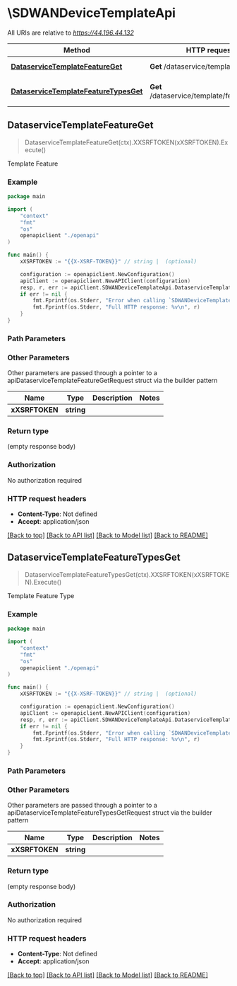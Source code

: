 # \SDWANDeviceTemplateApi

All URIs are relative to *https://44.196.44.132*

Method | HTTP request | Description
------------- | ------------- | -------------
[**DataserviceTemplateFeatureGet**](SDWANDeviceTemplateApi.md#DataserviceTemplateFeatureGet) | **Get** /dataservice/template/feature | Template Feature
[**DataserviceTemplateFeatureTypesGet**](SDWANDeviceTemplateApi.md#DataserviceTemplateFeatureTypesGet) | **Get** /dataservice/template/feature/types | Template Feature Type



## DataserviceTemplateFeatureGet

> DataserviceTemplateFeatureGet(ctx).XXSRFTOKEN(xXSRFTOKEN).Execute()

Template Feature

### Example

```go
package main

import (
    "context"
    "fmt"
    "os"
    openapiclient "./openapi"
)

func main() {
    xXSRFTOKEN := "{{X-XSRF-TOKEN}}" // string |  (optional)

    configuration := openapiclient.NewConfiguration()
    apiClient := openapiclient.NewAPIClient(configuration)
    resp, r, err := apiClient.SDWANDeviceTemplateApi.DataserviceTemplateFeatureGet(context.Background()).XXSRFTOKEN(xXSRFTOKEN).Execute()
    if err != nil {
        fmt.Fprintf(os.Stderr, "Error when calling `SDWANDeviceTemplateApi.DataserviceTemplateFeatureGet``: %v\n", err)
        fmt.Fprintf(os.Stderr, "Full HTTP response: %v\n", r)
    }
}
```

### Path Parameters



### Other Parameters

Other parameters are passed through a pointer to a apiDataserviceTemplateFeatureGetRequest struct via the builder pattern


Name | Type | Description  | Notes
------------- | ------------- | ------------- | -------------
 **xXSRFTOKEN** | **string** |  | 

### Return type

 (empty response body)

### Authorization

No authorization required

### HTTP request headers

- **Content-Type**: Not defined
- **Accept**: application/json

[[Back to top]](#) [[Back to API list]](../README.md#documentation-for-api-endpoints)
[[Back to Model list]](../README.md#documentation-for-models)
[[Back to README]](../README.md)


## DataserviceTemplateFeatureTypesGet

> DataserviceTemplateFeatureTypesGet(ctx).XXSRFTOKEN(xXSRFTOKEN).Execute()

Template Feature Type

### Example

```go
package main

import (
    "context"
    "fmt"
    "os"
    openapiclient "./openapi"
)

func main() {
    xXSRFTOKEN := "{{X-XSRF-TOKEN}}" // string |  (optional)

    configuration := openapiclient.NewConfiguration()
    apiClient := openapiclient.NewAPIClient(configuration)
    resp, r, err := apiClient.SDWANDeviceTemplateApi.DataserviceTemplateFeatureTypesGet(context.Background()).XXSRFTOKEN(xXSRFTOKEN).Execute()
    if err != nil {
        fmt.Fprintf(os.Stderr, "Error when calling `SDWANDeviceTemplateApi.DataserviceTemplateFeatureTypesGet``: %v\n", err)
        fmt.Fprintf(os.Stderr, "Full HTTP response: %v\n", r)
    }
}
```

### Path Parameters



### Other Parameters

Other parameters are passed through a pointer to a apiDataserviceTemplateFeatureTypesGetRequest struct via the builder pattern


Name | Type | Description  | Notes
------------- | ------------- | ------------- | -------------
 **xXSRFTOKEN** | **string** |  | 

### Return type

 (empty response body)

### Authorization

No authorization required

### HTTP request headers

- **Content-Type**: Not defined
- **Accept**: application/json

[[Back to top]](#) [[Back to API list]](../README.md#documentation-for-api-endpoints)
[[Back to Model list]](../README.md#documentation-for-models)
[[Back to README]](../README.md)

